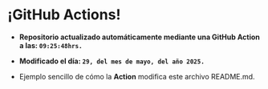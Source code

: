 # ¡GitHub Actions!
* **Repositorio actualizado automáticamente mediante una GitHub Action a las: `09:25:48hrs.`**
* **Modificado el día: `29, del mes de mayo, del año 2025.`**

* Ejemplo sencillo de cómo la **Action** modifica este archivo README.md.
